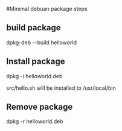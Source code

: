 #Minimal debuan package steps

## build package
dpkg-deb --build helloworld

## Install package
dpkg -i helloworld.deb

src/hello.sh will be installed to /usr/local/bin

## Remove package

dpkg -r helloworld.deb

